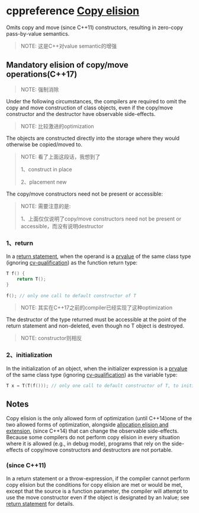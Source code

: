 # cppreference [Copy elision](https://en.cppreference.com/w/cpp/language/copy_elision)

Omits copy and move (since C++11) constructors, resulting in zero-copy pass-by-value semantics.

> NOTE: 这是C++对value semantic的增强

## Mandatory elision of copy/move operations(C++17)

> NOTE: 强制消除

Under the following circumstances, the compilers are required to omit the copy and move construction of class objects, even if the copy/move constructor and the destructor have observable side-effects. 

> NOTE: 比较激进的optimization

The objects are constructed directly into the storage where they would otherwise be copied/moved to. 

> NOTE: 看了上面这段话，我想到了
>
> 1、construct in place
>
> 2、placement new

The copy/move constructors need not be present or accessible:

> NOTE: 需要注意的是:
>
> 1、上面仅仅说明了copy/move constructors need not be present or accessible，而没有说明destructor

### 1、return

In a [return statement](https://en.cppreference.com/w/cpp/language/return), when the operand is a [prvalue](https://en.cppreference.com/w/cpp/language/value_category) of the same class type (ignoring [cv-qualification](https://en.cppreference.com/w/cpp/language/cv)) as the function return type:

```C++
T f() {
    return T();
}
 
f(); // only one call to default constructor of T
```

> NOTE: 其实在C++17之前的compiler已经实现了这种optimization

The destructor of the type returned must be accessible at the point of the return statement and non-deleted, even though no T object is destroyed.

> NOTE: constructor则相反

### 2、initialization

In the initialization of an object, when the initializer expression is a [prvalue](https://en.cppreference.com/w/cpp/language/value_category) of the same class type (ignoring [cv-qualification](https://en.cppreference.com/w/cpp/language/cv)) as the variable type:

```C++
T x = T(T(f())); // only one call to default constructor of T, to initialize 
```





## Notes

Copy elision is the only allowed form of optimization (until C++14)one of the two allowed forms of optimization, alongside [allocation elision and extension](https://en.cppreference.com/w/cpp/language/new#Allocation), (since C++14) that can change the observable side-effects. Because some compilers do not perform copy elision in every situation where it is allowed (e.g., in debug mode), programs that rely on the side-effects of copy/move constructors and destructors are not portable.



### (since C++11)

In a return statement or a throw-expression, if the compiler cannot perform copy elision but the conditions for copy elision are met or would be met, except that the source is a function parameter, the compiler will attempt to use the move constructor even if the object is designated by an lvalue; see [return statement](https://en.cppreference.com/w/cpp/language/return#Notes) for details.

